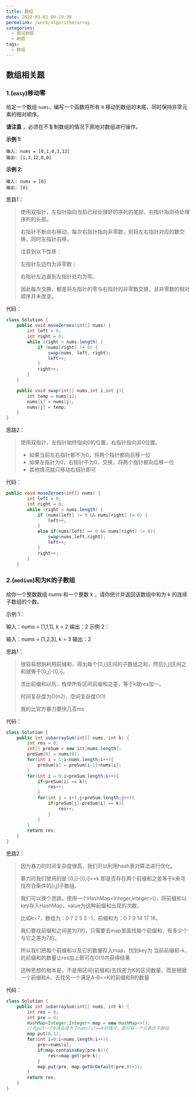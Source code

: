 ```yaml
---
title: 数组
date: 2022-03-01 09:19:30
permalink: /work/algorithm/array
categories:
  - 面试刷题
  - 刷题
tags:
  - 数组
---
```




## 数组相关题

### 1.(`easy`)移动零

给定一个数组 `nums`，编写一个函数将所有 `0` 移动到数组的末尾，同时保持非零元素的相对顺序。

**请注意** ，必须在不复制数组的情况下原地对数组进行操作。

**示例 1:**

```
输入: nums = [0,1,0,3,12]
输出: [1,3,12,0,0]
```

**示例 2:**

```
输入: nums = [0]
输出: [0]
```

思路1：

> 使用双指针，左指针指向当前已经处理好的序列的尾部，右指针指向待处理序列的头部。
>
> 右指针不断向右移动，每次右指针指向非零数，则将左右指针对应的数交换，同时左指针右移。
>
> 注意到以下性质：
>
> 左指针左边均为非零数；
>
> 右指针左边直到左指针处均为零。
>
> 因此每次交换，都是将左指针的零与右指针的非零数交换，且非零数的相对顺序并未改变。
>



代码：

```java
class Solution {
    public void moveZeroes(int[] nums) {
        int left = 0;
        int right = 0;
        while (right < nums.length) {
            if (nums[right] != 0) {
                swap(nums, left, right);
                left++;
            }
            right++;
        }
    }

    public void swap(int[] nums,int i,int j){
        int temp = nums[i];
        nums[i] = nums[j];
        nums[j] = temp;
    }
}
```





思路2：

> 使用双指针，左指针始终指向0的位置，右指针指向非0位置。
>
> - 如果当前左右指针都不为0，将两个指针都向后移一位
> - 如果左指针为0，右指针不为0，交换，将两个指针都向后移一位
> - 其他情况就只移动右指针即可



代码：

```java
public void moveZeroes(int[] nums) {
        int left = 0;
        int right = 0;
        while (right < nums.length) {
            if (nums[left] != 0 && nums[right] != 0) {
                left++;
            }
            else if(nums[left] == 0 && nums[right] != 0){
                swap(nums,left,right);
                left++;
            }
            right++;
        }
    }
```



### 2.(`medium`)和为K的子数组

给你一个整数数组 nums 和一个整数 k ，请你统计并返回该数组中和为 k 的连续子数组的个数。

 

示例 1：

输入：nums = [1,1,1], k = 2
输出：2
示例 2：

输入：nums = [1,2,3], k = 3
输出：2



思路1：

> 很容易想到利用前缀和，得出每个[0,i]区间的子数组之和，然后[i,j]区间之和就等于[0,j]-[0,i]。
>
> 求出前缀和以后，枚举所有区间前缀和之差，等于k就res加一。
>
> 时间复杂度为O(n2)，空间复杂度O(1)
>
> 
>
> 我的比官方暴力要快几百ms

代码：

```java
class Solution {
    public int subarraySum(int[] nums, int k) {
        int res = 0;
        int[] preSum = new int[nums.length];
        preSum[0] = nums[0];
        for(int i = 1;i<nums.length;i++){
            preSum[i] = preSum[i-1]+nums[i];
        }
        for(int i = 0;i<preSum.length;i++){
            if(preSum[i] == k){
                res++;
            }
            for(int j = i+1;j<preSum.length;j++){
                if(preSum[j]-preSum[i] == k){
                    res++;
                }
            }
        }
        return res;
    }
}
```



思路2：

> 因为暴力的时间复杂度很高，我们可以利用hash表对算法进行优化。
>
> 暴力时我们使用的是 [0,j]-[0,i]==k 即是否存在两个前缀和之差等于k来寻找符合条件的[i,j]子数组。
>
> 
>
> 我们可以换个思路，使用一个HashMap<Integer,Integer>()，将前缀和以key存入HashMap，value为这种前缀和出现的次数，
>
> 比如k=7，数组为：0 7 2 5 3 -1，前缀和为：0 7 9 14 17 16，
>
> 我们要找前缀和之间差为7的，只需要去map里面找每个前缀和，有多少个与它之差为7的。
>
> 所以我们把每个前缀和以及它的数量存入map，找到key为 当前前缀和-k，的前缀和的数量让res加上即可在O(1)内获得结果
>
> 
>
> 这种思想的根本是，不是用区间(前缀和)去找差为K的区间数量，而是根据一个前缀和A，去找另一个满足A-B==K的前缀和B的数量

代码：

```java
class Solution {
    public int subarraySum(int[] nums, int k) {
        int res = 0;
        int pre = 0;
        HashMap<Integer,Integer> map = new HashMap<>();
        //先put一个0进去是为了nums[i]==k的情况，即只有一个元素的子数组
        map.put(0,1);
        for(int i=0;i<nums.length;i++){
            pre+=nums[i];
            if(map.containsKey(pre-k)){
                res+=map.get(pre-k);
            }
            map.put(pre, map.getOrDefault(pre,0)+1);
        }
        return res;
    }
}
```

